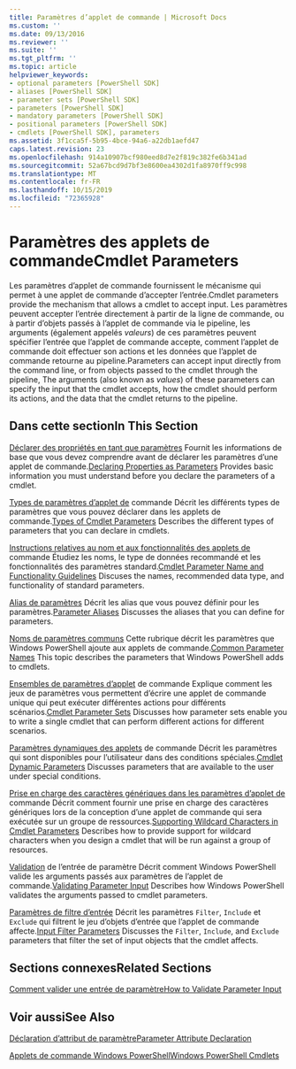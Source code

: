 ```yaml
---
title: Paramètres d’applet de commande | Microsoft Docs
ms.custom: ''
ms.date: 09/13/2016
ms.reviewer: ''
ms.suite: ''
ms.tgt_pltfrm: ''
ms.topic: article
helpviewer_keywords:
- optional parameters [PowerShell SDK]
- aliases [PowerShell SDK]
- parameter sets [PowerShell SDK]
- parameters [PowerShell SDK]
- mandatory parameters [PowerShell SDK]
- positional parameters [PowerShell SDK]
- cmdlets [PowerShell SDK], parameters
ms.assetid: 3f1cca5f-5b95-4bce-94a6-a22db1aefd47
caps.latest.revision: 23
ms.openlocfilehash: 914a10907bcf980eed8d7e2f819c382fe6b341ad
ms.sourcegitcommit: 52a67bcd9d7bf3e8600ea4302d1fa8970ff9c998
ms.translationtype: MT
ms.contentlocale: fr-FR
ms.lasthandoff: 10/15/2019
ms.locfileid: "72365928"
---
```

# <a name="cmdlet-parameters"></a><span data-ttu-id="8258f-102">Paramètres des applets de commande</span><span class="sxs-lookup"><span data-stu-id="8258f-102">Cmdlet Parameters</span></span>

<span data-ttu-id="8258f-103">Les paramètres d’applet de commande fournissent le mécanisme qui permet à une applet de commande d’accepter l’entrée.</span><span class="sxs-lookup"><span data-stu-id="8258f-103">Cmdlet parameters provide the mechanism that allows a cmdlet to accept input.</span></span> <span data-ttu-id="8258f-104">Les paramètres peuvent accepter l’entrée directement à partir de la ligne de commande, ou à partir d’objets passés à l’applet de commande via le pipeline, les arguments (également appelés *valeurs*) de ces paramètres peuvent spécifier l’entrée que l’applet de commande accepte, comment l’applet de commande doit effectuer son actions et les données que l’applet de commande retourne au pipeline.</span><span class="sxs-lookup"><span data-stu-id="8258f-104">Parameters can accept input directly from the command line, or from objects passed to the cmdlet through the pipeline, The arguments (also known as *values*) of these parameters can specify the input that the cmdlet accepts, how the cmdlet should perform its actions, and the data that the cmdlet returns to the pipeline.</span></span>

## <a name="in-this-section"></a><span data-ttu-id="8258f-105">Dans cette section</span><span class="sxs-lookup"><span data-stu-id="8258f-105">In This Section</span></span>

<span data-ttu-id="8258f-106">[Déclarer des propriétés en tant que paramètres](./declaring-properties-as-parameters.md) Fournit les informations de base que vous devez comprendre avant de déclarer les paramètres d’une applet de commande.</span><span class="sxs-lookup"><span data-stu-id="8258f-106">[Declaring Properties as Parameters](./declaring-properties-as-parameters.md) Provides basic information you must understand before you declare the parameters of a cmdlet.</span></span>

<span data-ttu-id="8258f-107">[Types de paramètres d’applet de](./types-of-cmdlet-parameters.md) commande Décrit les différents types de paramètres que vous pouvez déclarer dans les applets de commande.</span><span class="sxs-lookup"><span data-stu-id="8258f-107">[Types of Cmdlet Parameters](./types-of-cmdlet-parameters.md) Describes the different types of parameters that you can declare in cmdlets.</span></span>

<span data-ttu-id="8258f-108">[Instructions relatives au nom et aux fonctionnalités des applets de](./standard-cmdlet-parameter-names-and-types.md) commande Étudiez les noms, le type de données recommandé et les fonctionnalités des paramètres standard.</span><span class="sxs-lookup"><span data-stu-id="8258f-108">[Cmdlet Parameter Name and Functionality Guidelines](./standard-cmdlet-parameter-names-and-types.md) Discuses the names, recommended data type, and functionality of standard parameters.</span></span>

<span data-ttu-id="8258f-109">[Alias de paramètres](./parameter-aliases.md) Décrit les alias que vous pouvez définir pour les paramètres.</span><span class="sxs-lookup"><span data-stu-id="8258f-109">[Parameter Aliases](./parameter-aliases.md) Discusses the aliases that you can define for parameters.</span></span>

<span data-ttu-id="8258f-110">[Noms de paramètres communs](./common-parameter-names.md) Cette rubrique décrit les paramètres que Windows PowerShell ajoute aux applets de commande.</span><span class="sxs-lookup"><span data-stu-id="8258f-110">[Common Parameter Names](./common-parameter-names.md) This topic describes the parameters that Windows PowerShell adds to cmdlets.</span></span>

<span data-ttu-id="8258f-111">[Ensembles de paramètres d’applet](./cmdlet-parameter-sets.md) de commande Explique comment les jeux de paramètres vous permettent d’écrire une applet de commande unique qui peut exécuter différentes actions pour différents scénarios.</span><span class="sxs-lookup"><span data-stu-id="8258f-111">[Cmdlet Parameter Sets](./cmdlet-parameter-sets.md) Discusses how parameter sets enable you to write a single cmdlet that can perform different actions for different scenarios.</span></span>

<span data-ttu-id="8258f-112">[Paramètres dynamiques des applets](./cmdlet-dynamic-parameters.md) de commande Décrit les paramètres qui sont disponibles pour l’utilisateur dans des conditions spéciales.</span><span class="sxs-lookup"><span data-stu-id="8258f-112">[Cmdlet Dynamic Parameters](./cmdlet-dynamic-parameters.md) Discusses parameters that are available to the user under special conditions.</span></span>

<span data-ttu-id="8258f-113">[Prise en charge des caractères génériques dans les paramètres d’applet de](./supporting-wildcard-characters-in-cmdlet-parameters.md) commande Décrit comment fournir une prise en charge des caractères génériques lors de la conception d’une applet de commande qui sera exécutée sur un groupe de ressources.</span><span class="sxs-lookup"><span data-stu-id="8258f-113">[Supporting Wildcard Characters in Cmdlet Parameters](./supporting-wildcard-characters-in-cmdlet-parameters.md) Describes how to provide support for wildcard characters when you design a cmdlet that will be run against a group of resources.</span></span>

<span data-ttu-id="8258f-114">[Validation](./validating-parameter-input.md) de l’entrée de paramètre Décrit comment Windows PowerShell valide les arguments passés aux paramètres de l’applet de commande.</span><span class="sxs-lookup"><span data-stu-id="8258f-114">[Validating Parameter Input](./validating-parameter-input.md) Describes how Windows PowerShell validates the arguments passed to cmdlet parameters.</span></span>

<span data-ttu-id="8258f-115">[Paramètres de filtre d’entrée](./input-filter-parameters.md) Décrit les paramètres `Filter`, `Include` et `Exclude` qui filtrent le jeu d’objets d’entrée que l’applet de commande affecte.</span><span class="sxs-lookup"><span data-stu-id="8258f-115">[Input Filter Parameters](./input-filter-parameters.md) Discusses the `Filter`, `Include`, and `Exclude` parameters that filter the set of input objects that the cmdlet affects.</span></span>

## <a name="related-sections"></a><span data-ttu-id="8258f-116">Sections connexes</span><span class="sxs-lookup"><span data-stu-id="8258f-116">Related Sections</span></span>

[<span data-ttu-id="8258f-117">Comment valider une entrée de paramètre</span><span class="sxs-lookup"><span data-stu-id="8258f-117">How to Validate Parameter Input</span></span>](./how-to-validate-parameter-input.md)

## <a name="see-also"></a><span data-ttu-id="8258f-118">Voir aussi</span><span class="sxs-lookup"><span data-stu-id="8258f-118">See Also</span></span>

[<span data-ttu-id="8258f-119">Déclaration d’attribut de paramètre</span><span class="sxs-lookup"><span data-stu-id="8258f-119">Parameter Attribute Declaration</span></span>](./parameter-attribute-declaration.md)

[<span data-ttu-id="8258f-120">Applets de commande Windows PowerShell</span><span class="sxs-lookup"><span data-stu-id="8258f-120">Windows PowerShell Cmdlets</span></span>](./cmdlet-overview.md)
